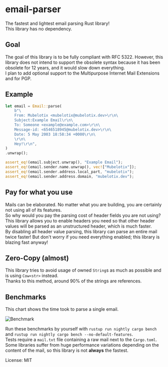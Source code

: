 # email-parser

The fastest and lightest email parsing Rust library!\
This library has no dependency.

## Goal

The goal of this library is to be fully compliant with RFC 5322. However, this library does not intend to support the obsolete syntax because it has been obsolete for 12 years, and it would slow down everything.\
I plan to add optional support to the Multipurpose Internet Mail Extensions and for PGP.

## Example

```rust
let email = Email::parse(
    b"\
    From: Mubelotix <mubelotix@mubelotix.dev>\r\n\
    Subject:Example Email\r\n\
    To: Someone <example@example.com>\r\n\
    Message-id: <6546518945@mubelotix.dev>\r\n\
    Date: 5 May 2003 18:58:34 +0000\r\n\
    \r\n\
    Hey!\r\n",
)
.unwrap();

assert_eq!(email.subject.unwrap(), "Example Email");
assert_eq!(email.sender.name.unwrap(), vec!["Mubelotix"]);
assert_eq!(email.sender.address.local_part, "mubelotix");
assert_eq!(email.sender.address.domain, "mubelotix.dev");
```

## Pay for what you use

Mails can be elaborated. No matter what you are building, you are certainly not using all of its features.\
So why would you pay the parsing cost of header fields you are not using? This library allows you to enable headers you need so that other header values will be parsed as an unstructured header, which is much faster.\
By disabling all header value parsing, this library can parse an entire mail twice faster! But don't worry if you need everything enabled; this library is blazing fast anyway!

## Zero-Copy (almost)

This library tries to avoid usage of owned `String`s as much as possible and is using `Cow<str>` instead.\
Thanks to this method, around 90% of the strings are references.

## Benchmarks

This chart shows the time took to parse a single email.

![Benchmark](https://cdn.discordapp.com/attachments/770283472988143616/774711170208104448/Screenshot_2020-11-07_Performance_comparison1.png)

Run these benchmarks by yourself with `rustup run nightly cargo bench` and `rustup run nightly cargo bench --no-default-features`.\
Tests require a `mail.txt` file containing a raw mail next to the `Cargo.toml`.\
Some libraries suffer from huge performance variations depending on the content of the mail, so this library is not **always** the fastest.

License: MIT
